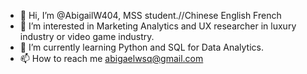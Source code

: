 - 👋 Hi, I’m @AbigailW404, MSS student.//Chinese English French
- 👀 I’m interested in Marketing Analytics and UX researcher in luxury industry or video game industry.
- 🌱 I’m currently learning Python and SQL for Data Analytics. 
- 📫 How to reach me abigaelwsq@gmail.com

<!---
AbigailW404/AbigailW404 is a ✨ special ✨ repository because its `README.md` (this file) appears on your GitHub profile.
You can click the Preview link to take a look at your changes.
--->
